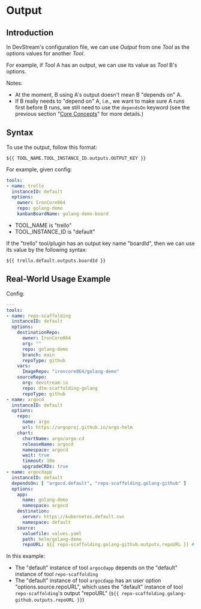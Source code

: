 # Output

## Introduction

In DevStream's configuration file, we can use _Output_ from one _Tool_ as the options values for another _Tool_.

For example, if _Tool_ A has an output, we can use its value as _Tool_ B's options.

Notes:

- At the moment, B using A's output doesn't mean B "depends on" A.
- If B really needs to "depend on" A, i.e., we want to make sure A runs first before B runs, we still need to use the `dependsOn` keyword (see the previous section "[Core Concepts](core-concepts.md)" for more details.)

## Syntax

To use the output, follow this format:

```
${{ TOOL_NAME.TOOL_INSTANCE_ID.outputs.OUTPUT_KEY }}
```

For example, given config:

```yaml
tools:
- name: trello
  instanceID: default
  options:
    owner: IronCore864
    repo: golang-demo
    kanbanBoardName: golang-demo-board
```

- TOOL_NAME is "trello"
- TOOL_INSTANCE_ID is "default"

If the "trello" tool/plugin has an output key name "boardId", then we can use its value by the following syntax:

```
${{ trello.default.outputs.boardId }}
```

## Real-World Usage Example

Config:

```yaml
---
tools:
- name: repo-scaffolding
  instanceID: default
  options:
    destinationRepo:
      owner: IronCore864
      org: ""
      repo: golang-demo
      branch: main
      repoType: github
    vars:
      ImageRepo: "ironcore864/golang-demo"
    sourceRepo:
      org: devstream-io
      repo: dtm-scaffolding-golang
      repoType: github
- name: argocd
  instanceID: default
  options:
    repo:
      name: argo
      url: https://argoproj.github.io/argo-helm
    chart:
      chartName: argo/argo-cd
      releaseName: argocd
      namespace: argocd
      wait: true
      timeout: 10m
      upgradeCRDs: true
- name: argocdapp
  instanceID: default
  dependsOn: [ "argocd.default", "repo-scaffolding.golang-github" ]
  options:
    app:
      name: golang-demo
      namespace: argocd
    destination:
      server: https://kubernetes.default.svc
      namespace: default
    source:
      valuefile: values.yaml
      path: helm/golang-demo
      repoURL: ${{ repo-scaffolding.golang-github.outputs.repoURL }} # pay attention here
```

In this example:
- The "default" instance of tool `argocdapp` depends on the "default" instance of tool `repo-scaffolding` 
- The "default" instance of tool `argocdapp` has an user option "options.source.repoURL", which uses the "default" instance of tool `repo-scaffolding`'s output "repoURL" (`${{ repo-scaffolding.golang-github.outputs.repoURL }}`)
